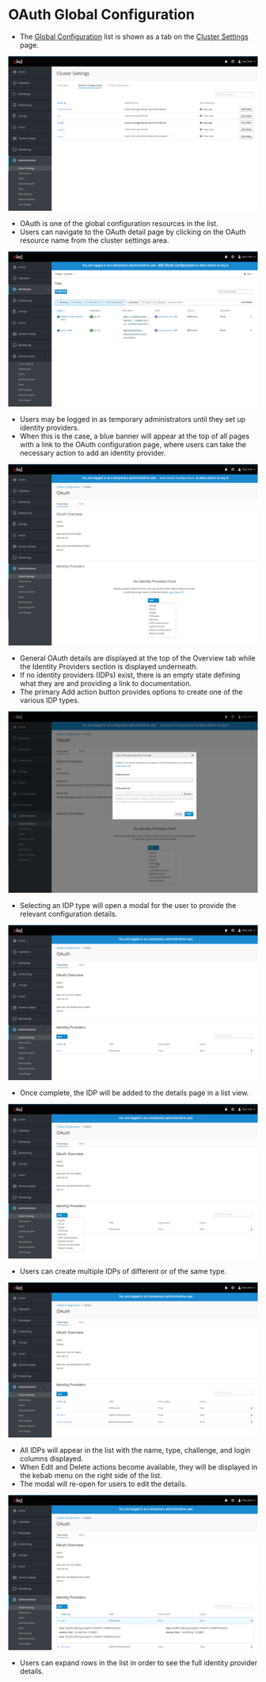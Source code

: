 # OAuth Global Configuration

- The [Global Configuration](http://openshift.github.io/openshift-origin-design/web-console/4.0-designs/global-config/global-config) list is shown as a tab on the [Cluster Settings](http://openshift.github.io/openshift-origin-design/web-console/4.0-designs/cluster-settings/cluster-settings) page.

![1](img/list.png)

- OAuth is one of the global configuration resources in the list.
- Users can navigate to the OAuth detail page by clicking on the OAuth resource name from the cluster settings area.

![1](img/v3-1.png)

- Users may be logged in as temporary administrators until they set up identity providers.
- When this is the case, a blue banner will appear at the top of all pages with a link to the OAuth configuration page, where users can take the necessary action to add an identity provider.

![2](img/v3-2.png)

- General OAuth details are displayed at the top of the Overview tab while the Identity Providers section is displayed underneath.
- If no identity providers (IDPs) exist, there is an empty state defining what they are and providing a link to documentation.
- The primary Add action button provides options to create one of the various IDP types.

![3](img/v3-3.png)

- Selecting an IDP type will open a modal for the user to provide the relevant configuration details.

![4](img/v3-4.png)

- Once complete, the IDP will be added to the details page in a list view.

![5](img/v3-5.png)

- Users can create multiple IDPs of different or of the same type.

![6](img/v3-6.png)

- All IDPs will appear in the list with the name, type, challenge, and login columns displayed.
- When Edit and Delete actions become available, they will be displayed in the kebab menu on the right side of the list.
- The modal will re-open for users to edit the details.

![7](img/future.png)

- Users can expand rows in the list in order to see the full identity provider details.
